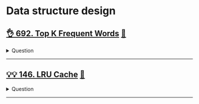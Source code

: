 # Data structure design

## [:ok_hand: 692. Top K Frequent Words](https://leetcode.com/problems/top-k-frequent-words/) [:dart:](top_k_freq_words.h)

<details><summary markdown="span">Question</summary>

```markdown
Given an array of strings words and an integer k, return the k most frequent strings.

Return the answer sorted by the frequency from highest to lowest.
Sort the words with the same frequency by their lexicographical order.

Input: words = ["the","day","is","sunny","the","the","the","sunny","is","is"], k = 4
Output: ["the","is","sunny","day"]
Explanation: "the", "is", "sunny" and "day" are the four most frequent words,
             with the number of occurrence being 4, 3, 2 and 1 respectively.
```
</details>

------------------------------------------------------------------------------

## [:bulb::bulb: 146. LRU Cache](https://leetcode.com/problems/lru-cache/) [:dart:](lru_cache.h)

<details><summary markdown="span">Question</summary>

```markdown
Design a data structure that follows the constraints of a Least Recently Used (LRU) cache.

Implement the LRUCache class:

`LRUCache(int capacity)`: Initialize the LRU cache with positive size capacity.
`int get(int key)`: Return the value of the key if the key exists, otherwise return -1.
`void put(int key, int value)`
- Update the value of the key if the key exists. Otherwise, add the key-value pair to the cache.
- If the number of keys exceeds the capacity from this operation, evict the least recently used key.
- The functions get and put must each run in O(1) average time complexity.
```
</details>

------------------------------------------------------------------------------

